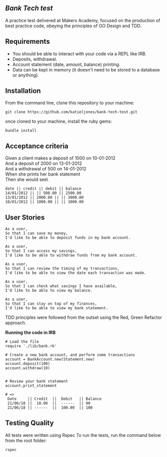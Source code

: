 *Bank Tech test*
---
A practice test delivered at Makers Academy, focused on the production of best practice code, obeying the principles of OO Design and TDD.

**Requirements**
----
 - You should be able to interact with your code via a REPL like IRB.
-  Deposits, withdrawal.
-  Account statement (date, amount, balance) printing.
-  Data can be kept in memory (it doesn't need to be stored to a database or anything).

**Installation**
----
From the command line, clone this repository to your machine:

```
git clone https://github.com/katieljones/bank-tech-test.git
```
once cloned to your machine, install the ruby gems:
```
bundle install
```

**Acceptance criteria**
----
Given a client makes a deposit of 1000 on 10-01-2012\
And a deposit of 2000 on 13-01-2012\
And a withdrawal of 500 on 14-01-2012\
When she prints her bank statement\
Then she would see\
```
date || credit || debit || balance
14/01/2012 || || 500.00 || 2500.00
13/01/2012 || 2000.00 || || 3000.00
10/01/2012 || 1000.00 || || 1000.00
```

**User Stories**
----
```
As a user,
So that I can save my money,
I'd like to be able to deposit funds in my bank account.

As a user,
So that I can access my savings,
I'd like to be able to withdraw funds from my bank account.

As a user,
So that I can review the timing of my transactions,
I'd like to be able to view the date each transaction was made.

As a user,
So that I can check what savings I have available,
I'd like to be able to view my balance.

As a user,
So that I can stay on top of my finances,
I'd like to be able to view my bank statement.
```

TDD principles were followed from the outset using the Red, Green Refactor approach.

**Running the code in IRB**

```
# Load the file
require './lib/bank.rb'

# Create a new bank account, and perform some transactions
account = BankAccount.new(Statement.new)
account.deposit(100)
account.withdraw(10)


# Review your bank statement
account.print_statement

# =>
 Date     || Credit  ||  Debit   || Balance
 21/06/18 ||  10.00  ||  ------  || 90
 21/06/18 || ------  ||  100.00  || 100
 ```

 **Testing Quality**
 ----
 All tests were written using Rspec
 To run the tests, run the command below from the root folder:
 ```
 rspec

 ```
